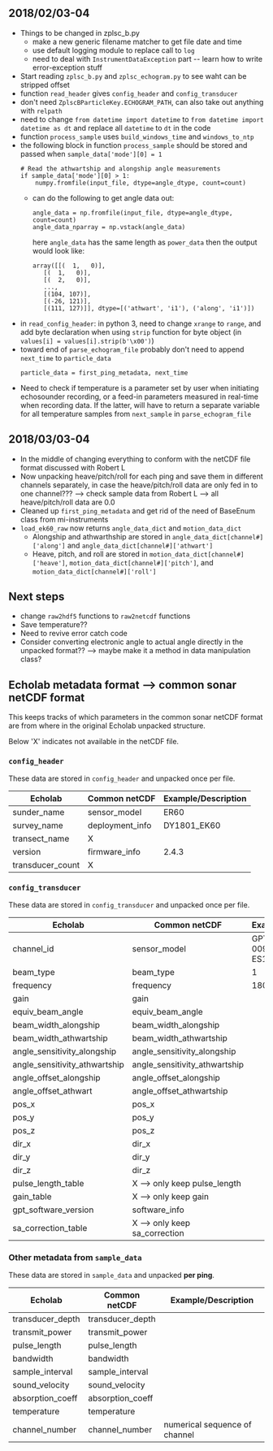 ## 2018/02/03-04
- Things to be changed in zplsc_b.py
    - make a new generic filename matcher to get file date and time
    - use default logging module to replace call to `log`
    - need to deal with `InstrumentDataException` part -- learn how to write error-exception stuff
- Start reading `zplsc_b.py` and `zplsc_echogram.py` to see waht can be stripped offset
- function `read_header` gives `config_header` and `config_transducer`
- don't need `ZplscBParticleKey.ECHOGRAM_PATH`, can also take out anything with `relpath`
- need to change `from datetime import datetime` to `from datetime import datetime as dt` and replace all `datetime` to `dt` in the code
- function `process_sample` uses `build_windows_time` and `windows_to_ntp`
- the following block in function `process_sample` should be stored and passed when `sample_data['mode'][0] = 1`
  ```
  # Read the athwartship and alongship angle measurements
  if sample_data['mode'][0] > 1:
      numpy.fromfile(input_file, dtype=angle_dtype, count=count)

  ```
  - can do the following to get angle data out:
    ```
    angle_data = np.fromfile(input_file, dtype=angle_dtype, count=count)
    angle_data_nparray = np.vstack(angle_data)
    ```
    here `angle_data` has the same length as `power_data`
    then the output would look like:
    ```
    array([[(  1,   0)],
       [(  1,   0)],
       [(  2,   0)],
       ...,
       [(104, 107)],
       [(-26, 121)],
       [(111, 127)]], dtype=[('athwart', 'i1'), ('along', 'i1')])
    ```
- in `read_config_header`: in python 3, need to change `xrange` to `range`, and add byte declaration when using `strip` function for byte object (in `values[i] = values[i].strip(b'\x00')`)
- toward end of `parse_echogram_file` probably don't need to append `next_time` to `particle_data`
  ```
  particle_data = first_ping_metadata, next_time
  ```
- Need to check if temperature is a parameter set by user when initiating echosounder recording, or a feed-in parameters measured in real-time when recording data. If the latter, will have to return a separate variable for all temperature samples from `next_sample` in `parse_echogram_file`


## 2018/03/03-04
- In the middle of changing everything to conform with the netCDF file format discussed with Robert L
- Now unpacking heave/pitch/roll for each ping and save them in different channels separately, in case the heave/pitch/roll data are only fed in to one channel??? --> check sample data from Robert L --> all heave/pitch/roll data are 0.0
- Cleaned up `first_ping_metadata` and get rid of the need of BaseEnum class from mi-instruments
- `load_ek60_raw` now returns `angle_data_dict` and `motion_data_dict`
  - Alongship and athwarthship are stored in `angle_data_dict[channel#]['along']` and `angle_data_dict[channel#]['athwart']`
  - Heave, pitch, and roll are stored in `motion_data_dict[channel#]['heave']`, `motion_data_dict[channel#]['pitch']`, and `motion_data_dict[channel#]['roll']`

## Next steps
- change `raw2hdf5` functions to `raw2netcdf` functions
- Save temperature??
- Need to revive error catch code
- Consider converting electronic angle to actual angle directly in the unpacked format?? --> maybe make it a method in data manipulation class?


## Echolab metadata format --> common sonar netCDF format
This keeps tracks of which parameters in the common sonar netCDF format are from where in the original Echolab unpacked structure.

Below 'X' indicates not available in the netCDF file.

### `config_header`
These data are stored in `config_header` and unpacked once per file.

Echolab           | Common netCDF                          | Example/Description
----------------- | -------------------------------------- | -----------------------
sunder_name       | sensor_model                           | ER60
survey_name       | deployment_info                        | DY1801_EK60
transect_name     | X                                      |
version           | firmware_info                          | 2.4.3
transducer_count  | X                                      |

### `config_transducer`
These data are stored in `config_transducer` and unpacked once per file.

Echolab                        | Common netCDF                      | Example/Description
------------------------------ | ---------------------------------- | ---------------------------
channel_id                     | sensor_model                       | GPT  18 kHz 009072034d45 1-1 ES18-11
beam_type                      | beam_type                          | 1
frequency                      | frequency                          | 18000.0
gain                           | gain                               |
equiv_beam_angle               | equiv_beam_angle                   |
beam_width_alongship           | beam_width_alongship               |
beam_width_athwartship         | beam_width_athwartship             |
angle_sensitivity_alongship    | angle_sensitivity_alongship        |
angle_sensitivity_athwartship  | angle_sensitivity_athwartship      |
angle_offset_alongship         | angle_offset_alongship             |
angle_offset_athwart           | angle_offset_athwartship           |
pos_x                          | pos_x                              |
pos_y                          | pos_y                              |
pos_z                          | pos_z                              |
dir_x                          | dir_x                              |
dir_y                          | dir_y                              |
dir_z                          | dir_z                              |
pulse_length_table             | X --> only keep pulse_length       |
gain_table                     | X --> only keep gain               |
gpt_software_version           | software_info                      |
sa_correction_table            | X --> only keep sa_correction      |

### Other metadata from `sample_data`
These data are stored in `sample_data` and unpacked **per ping**.

Echolab                        | Common netCDF                      | Example/Description
------------------------------ | ---------------------------------- | ---------------------------
transducer_depth               | transducer_depth                   |
transmit_power                 | transmit_power                     |
pulse_length                   | pulse_length                       |
bandwidth                      | bandwidth                          |
sample_interval                | sample_interval                    |
sound_velocity                 | sound_velocity                     |
absorption_coeff               | absorption_coeff                   |
temperature                    | temperature                        |
channel_number                 | channel_number                     | numerical sequence of channel
